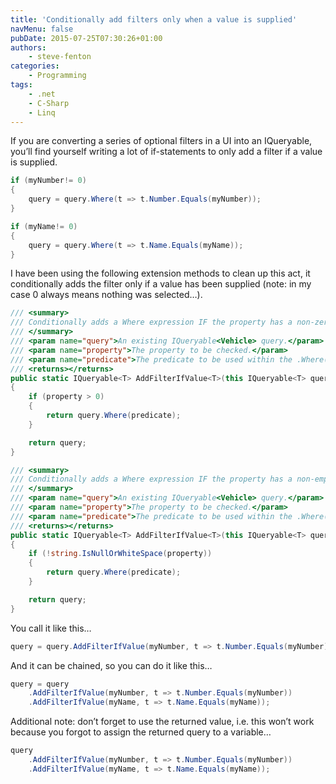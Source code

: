 ```yaml
---
title: 'Conditionally add filters only when a value is supplied'
navMenu: false
pubDate: 2015-07-25T07:30:26+01:00
authors:
    - steve-fenton
categories:
    - Programming
tags:
    - .net
    - C-Sharp
    - Linq
---
```


If you are converting a series of optional filters in a UI into an IQueryable, you’ll find yourself writing a lot of if-statements to only add a filter if a value is supplied.

```csharp
if (myNumber!= 0)
{
    query = query.Where(t => t.Number.Equals(myNumber));
}

if (myName!= 0)
{
    query = query.Where(t => t.Name.Equals(myName));
}
```

I have been using the following extension methods to clean up this act, it conditionally adds the filter only if a value has been supplied (note: in my case 0 always means nothing was selected…).

```csharp
/// <summary>
/// Conditionally adds a Where expression IF the property has a non-zero value
/// </summary>
/// <param name="query">An existing IQueryable<Vehicle> query.</param>
/// <param name="property">The property to be checked.</param>
/// <param name="predicate">The predicate to be used within the .Where() method.</param>
/// <returns></returns>
public static IQueryable<T> AddFilterIfValue<T>(this IQueryable<T> query, int property, Expression<Func<T, bool>> predicate)
{
    if (property > 0)
    {
        return query.Where(predicate);
    }

    return query;
}

/// <summary>
/// Conditionally adds a Where expression IF the property has a non-empty value
/// </summary>
/// <param name="query">An existing IQueryable<Vehicle> query.</param>
/// <param name="property">The property to be checked.</param>
/// <param name="predicate">The predicate to be used within the .Where() method.</param>
/// <returns></returns>
public static IQueryable<T> AddFilterIfValue<T>(this IQueryable<T> query, string property, Expression<Func<T, bool>> predicate)
{
    if (!string.IsNullOrWhiteSpace(property))
    {
        return query.Where(predicate);
    }

    return query;
}
```

You call it like this…

```csharp
query = query.AddFilterIfValue(myNumber, t => t.Number.Equals(myNumber));
```

And it can be chained, so you can do it like this…

```csharp
query = query
    .AddFilterIfValue(myNumber, t => t.Number.Equals(myNumber))
    .AddFilterIfValue(myName, t => t.Name.Equals(myName));
```

Additional note: don’t forget to use the returned value, i.e. this won’t work because you forgot to assign the returned query to a variable…

```csharp
query
    .AddFilterIfValue(myNumber, t => t.Number.Equals(myNumber))
    .AddFilterIfValue(myName, t => t.Name.Equals(myName));
```